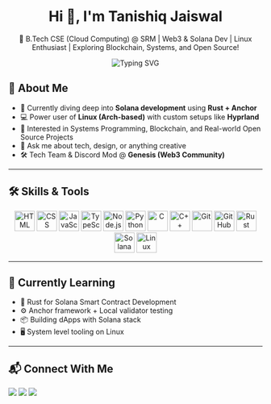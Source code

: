 <h1 align="center">Hi 👋, I'm Tanishiq Jaiswal</h1>
<p align="center">
  🚀 B.Tech CSE (Cloud Computing) @ SRM | Web3 & Solana Dev | Linux Enthusiast |
  Exploring Blockchain, Systems, and Open Source!
</p>

<p align="center">
  <img src="https://readme-typing-svg.herokuapp.com?font=Fira+Code&duration=3000&pause=500&color=00C3FF&vCenter=true&width=435&lines=CS+Undergrad+%7C+Linux+%7C+Solana+%7C+Web3+Enthusiast;Building+cool+things+with+code+%F0%9F%9A%80" alt="Typing SVG" />
</p>

## 🧠 About Me

- 🔭 Currently diving deep into **Solana development** using **Rust + Anchor**
- 💻 Power user of **Linux (Arch-based)** with custom setups like **Hyprland**
- 🧰 Interested in Systems Programming, Blockchain, and Real-world Open Source Projects
- 💬 Ask me about tech, design, or anything creative
- 🛠 Tech Team & Discord Mod @ **Genesis (Web3 Community)**

---

## 🛠️ Skills & Tools

<p align="center">
  <img src="https://cdn.jsdelivr.net/gh/devicons/devicon/icons/html5/html5-original.svg" height="40" alt="HTML" />
  <img src="https://cdn.jsdelivr.net/gh/devicons/devicon/icons/css3/css3-original.svg" height="40" alt="CSS" />
  <img src="https://cdn.jsdelivr.net/gh/devicons/devicon/icons/javascript/javascript-original.svg" height="40" alt="JavaScript" />
  <img src="https://cdn.jsdelivr.net/gh/devicons/devicon/icons/typescript/typescript-original.svg" height="40" alt="TypeScript" />
  <img src="https://cdn.jsdelivr.net/gh/devicons/devicon/icons/nodejs/nodejs-original.svg" height="40" alt="Node.js" />
  <img src="https://cdn.jsdelivr.net/gh/devicons/devicon/icons/python/python-original.svg" height="40" alt="Python" />
  <img src="https://cdn.jsdelivr.net/gh/devicons/devicon/icons/c/c-original.svg" height="40" alt="C" />
  <img src="https://cdn.jsdelivr.net/gh/devicons/devicon/icons/cplusplus/cplusplus-original.svg" height="40" alt="C++" />
  <img src="https://cdn.jsdelivr.net/gh/devicons/devicon/icons/git/git-original.svg" height="40" alt="Git" />
  <img src="https://cdn.jsdelivr.net/gh/devicons/devicon/icons/github/github-original.svg" height="40" alt="GitHub" />
  <img src="https://cdn.jsdelivr.net/gh/devicons/devicon/icons/rust/rust-plain.svg" height="40" alt="Rust" />
  <img src="https://cryptologos.cc/logos/solana-sol-logo.svg?v=026" height="40" alt="Solana" />
  <img src="https://cdn.jsdelivr.net/gh/devicons/devicon/icons/linux/linux-original.svg" height="40" alt="Linux" />
</p>

---

## 🌱 Currently Learning

- 🧠 Rust for Solana Smart Contract Development
- ⚙️ Anchor framework + Local validator testing
- 📦 Building dApps with Solana stack
- 🖥️ System level tooling on Linux

---

## 📬 Connect With Me

<p>
  <a href="https://www.linkedin.com/in/tanishiq-jaiswal-544137330"><img src="https://img.shields.io/badge/LinkedIn-blue?style=for-the-badge&logo=linkedin" /></a>
  <a href="https://x.com/_tanishiq"><img src="https://img.shields.io/badge/X-black?style=for-the-badge&logo=twitter" /></a>
  <a href="mailto:jaiswaltanishq10@gmail.com"><img src="https://img.shields.io/badge/Gmail-red?style=for-the-badge&logo=gmail" /></a>
</p>
